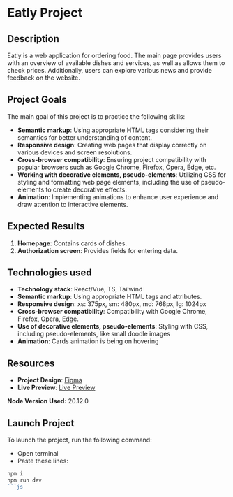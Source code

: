 # Eatly Project

## Description
Eatly is a web application for ordering food. The main page provides users with an overview of available dishes and services, as well as allows them to check prices. Additionally, users can explore various news and provide feedback on the website.

## Project Goals
The main goal of this project is to practice the following skills:
- **Semantic markup**: Using appropriate HTML tags considering their semantics for better understanding of content.
- **Responsive design**: Creating web pages that display correctly on various devices and screen resolutions.
- **Cross-browser compatibility**: Ensuring project compatibility with popular browsers such as Google Chrome, Firefox, Opera, Edge, etc.
- **Working with decorative elements, pseudo-elements**: Utilizing CSS for styling and formatting web page elements, including the use of pseudo-elements to create decorative effects.
- **Animation**: Implementing animations to enhance user experience and draw attention to interactive elements.

## Expected Results
1. **Homepage**: Contains cards of dishes.
2. **Authorization screen**: Provides fields for entering data.


## Technologies used 
- **Technology stack**: React/Vue, TS, Tailwind
- **Semantic markup**: Using appropriate HTML tags and attributes.
- **Responsive design**: xs: 375px, sm: 480px, md: 768px, lg: 1024px
- **Cross-browser compatibility**: Compatibility with Google Chrome, Firefox, Opera, Edge.
- **Use of decorative elements, pseudo-elements**: Styling with CSS, including pseudo-elements, like small doodle images
- **Animation**: Cards animation is being on hovering

## Resources
- **Project Design**: [Figma](https://www.figma.com)
- **Live Preview**: [Live Preview](https://www.example.com)

**Node Version Used:** 20.12.0

## Launch Project
To launch the project, run the following command:
- Open terminal
- Paste these lines:
```js
npm i
npm run dev
```js
